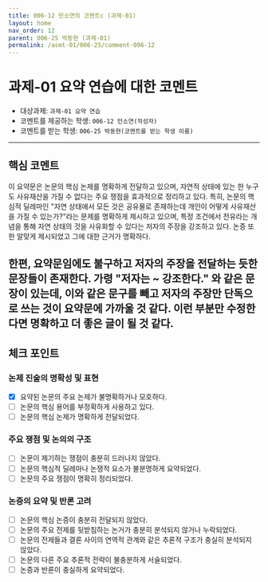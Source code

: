 ```yaml
---
title: 006-12 민소연의 코멘트c (과제-01) 
layout: home
nav_order: 12
parent: 006-25 박동현 (과제-01)
permalink: /asmt-01/006-25/comment-006-12
---
```


# 과제-01 요약 연습에 대한 코멘트

- 대상과제: `과제-01 요약 연습`
- 코멘트를 제공하는 학생: `006-12 민소연(작성자)` 
- 코멘트를 받는 학생: `006-25 박동현(코멘트를 받는 학생 이름)` 
---

## 핵심 코멘트

이 요약문은 논문의 핵심 논제를 명확하게 전달하고 있으며, 자연적 상태에 있는 한 누구도 사유재산을 가질 수 없다는 주요 쟁점을 효과적으로 정리하고 있다. 특히, 논문의 핵심적 딜레마인 "자연 상태에서 모든 것은 공유물로 존재하는데 개인이 어떻게 사유재산을 가질 수 있는가?"라는 문제를 명확하게 제시하고 있으며, 특정 조건에서 전유라는 개념을 통해 자연 상태의 것을 사유화할 수 있다는 저자의 주장을 강조하고 있다. 논증 또한 알맞게 제시되었고 그에 대한 근거가 명확하다. 

한편, 요약문임에도 불구하고 저자의 주장을 전달하는 듯한 문장들이 존재한다. 가령 "저자는 ~ 강조한다." 와 같은 문장이 있는데, 이와 같은 문구를 빼고 저자의 주장만 단독으로 쓰는 것이 요약문에 가까울 것 같다. 이런 부분만 수정한다면 명확하고 더 좋은 글이 될 것 같다. 
---

## 체크 포인트

### 논제 진술의 명확성 및 표현  
- [x] 요약된 논문의 주요 논제가 불명확하거나 모호하다.  
- [ ] 논문의 핵심 용어를 부정확하게 사용하고 있다.  
- [ ] 논문의 핵심 논제가 명확하게 전달되었다.  

### 주요 쟁점 및 논의의 구조  
- [ ] 논문이 제기하는 쟁점이 충분히 드러나지 않았다.  
- [ ] 논문의 핵심적 딜레마나 논쟁적 요소가 불분명하게 요약되었다.  
- [ ] 논문의 주요 쟁점이 명확히 정리되었다.  

### 논증의 요약 및 반론 고려  
- [ ] 논문의 핵심 논증이 충분히 전달되지 않았다.  
- [ ] 논문의 주요 전제를 뒷받침하는 논거가 충분히 분석되지 않거나 누락되었다.  
- [ ] 논문의 전제들과 결론 사이의 연역적 관계와 같은 추론적 구조가 충실히 분석되지 않았다.  
- [ ] 논문의 다른 주요 추론적 전략이 불충분하게 서술되었다.
- [ ] 논증과 반론이 충실하게 요약되었다. 